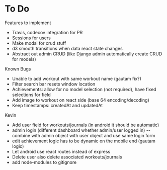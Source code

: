 # To Do
Features to implement
* Travis, codecov integration for PR
* Sessions for users
* Make modal for crud stuff
* d3 smooth transitions when data react state changes
* Abstract out admin CRUD (like Django admin automatically create CRUD for models)

Known Bugs
* Unable to add workout with same workout name (gautam fix?)
* Filter search bar resets window location
* Achievements: allow for no model selection (not required), have fixed selections for field
* Add image to workout on react side (base 64 encoding/decoding)
* Keep timestamps: createdAt and updatedAt

Kevin
* Add user field for workouts/journals (in android it should be automatic)
* admin login (different dashboard whether admin/user logged in) -- combine with admin object with user object and use same login form
* edit achievement logic has to be dynamic on the mobile end (gautam logic)
* Let android use react routes instead of express
* Delete user also delete associated workouts/journals
* add node-modules to gitignore